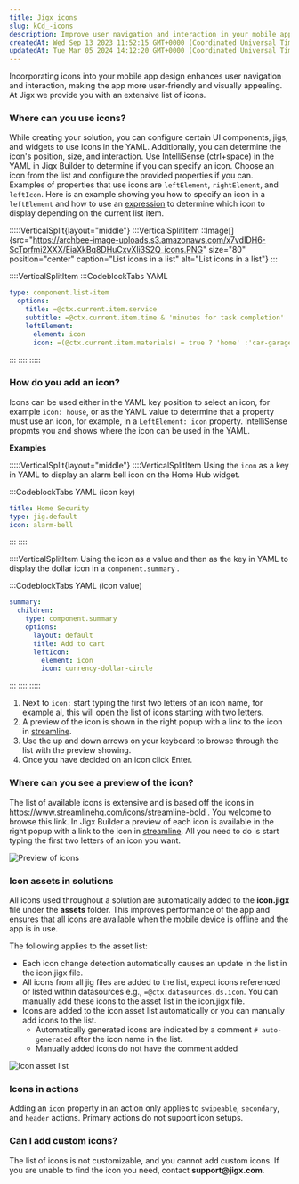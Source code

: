 ```yaml
---
title: Jigx icons
slug: kCd_-icons
description: Improve user navigation and interaction in your mobile app with Jigx's predefined set of icons. Easily incorporate icons into UI components, jigs, and widgets using YAML code. Preview icons by publishing or referring to a list, and for any missing icons,
createdAt: Wed Sep 13 2023 11:52:15 GMT+0000 (Coordinated Universal Time)
updatedAt: Tue Mar 05 2024 14:12:20 GMT+0000 (Coordinated Universal Time)
---
```


Incorporating icons into your mobile app design enhances user navigation and interaction, making the app more user-friendly and visually appealing. At Jigx we provide you with an extensive list of icons.

### Where can you use icons?

While creating your solution, you can configure certain UI components, jigs, and widgets to use icons in the YAML. Additionally, you can determine the icon's position, size, and interaction. Use IntelliSense (ctrl+space) in the YAML in Jigx Builder to determine if you can specify an icon. Choose an icon from the list and configure the provided properties if you can. Examples of properties that use icons are `leftElement`, `rightElement`, and `leftIcon`. Here is an example showing you how to specify an icon in a `leftElement` and how to use an [expression](<./../Building Apps with Jigx/Logic/Expressions.md>) to determine which icon to display depending on the current list item.

:::::VerticalSplit{layout="middle"}
:::VerticalSplitItem
::Image[]{src="https://archbee-image-uploads.s3.amazonaws.com/x7vdIDH6-ScTprfmi2XXX/EiaXkBq8DHuCxvXli3S2Q_icons.PNG" size="80" position="center" caption="List icons in a list" alt="List icons in a list"}
:::

::::VerticalSplitItem
:::CodeblockTabs
YAML

```yaml
type: component.list-item
  options:
    title: =@ctx.current.item.service
    subtitle: =@ctx.current.item.time & 'minutes for task completion'
    leftElement:
      element: icon
      icon: =(@ctx.current.item.materials) = true ? 'home' :'car-garage'
```

:::
::::
:::::

### How do you add an icon?

Icons can be used either in the YAML key position to select an icon, for example `icon: house`, or as the YAML value to determine that a property must use an icon, for example, in a `LeftElement: icon` property. IntelliSense propmts you and shows where the icon can be used in the YAML.

**Examples**

:::::VerticalSplit{layout="middle"}
::::VerticalSplitItem
Using the `icon` as a key in YAML to display an alarm bell icon on the Home Hub widget.

:::CodeblockTabs
YAML (icon key)

```yaml
title: Home Security
type: jig.default
icon: alarm-bell
```

:::
::::

::::VerticalSplitItem
Using the icon as a value and then as the key in YAML to display the dollar icon in a `component.summary` .

:::CodeblockTabs
YAML (icon value)

```yaml
summary:
  children:
    type: component.summary
    options:
      layout: default
      title: Add to cart
      leftIcon:
        element: icon
        icon: currency-dollar-circle
```

:::
::::
:::::

1. &#x20;Next to `icon:` start typing the first two letters of an icon name, for example al, this will open the list of icons starting with two letters.
2. A preview of the icon is shown in the right popup with a link to the icon in <a href="https://www.streamlinehq.com/icons/streamline-bold" target="_blank">streamline</a>.
3. Use the up and down arrows on your keyboard to browse through the list with the preview showing.
4. Once you have decided on an icon click Enter.

### Where can you see a preview of the icon?

The list of available icons is extensive and is based off the icons in [https://www.streamlinehq.com/icons/streamline-bold ](https://www.streamlinehq.com/icons/streamline-bold). You welcome to browse this link. In Jigx Builder a preview of each icon is available in the right popup with a link to the icon in <a href="https://www.streamlinehq.com/icons/streamline-bold" target="_blank">streamline</a>. All you need to do is start typing the first two letters of an icon you want.

![Preview of icons](https://archbee-image-uploads.s3.amazonaws.com/x7vdIDH6-ScTprfmi2XXX/bqu2vrN1o5CGLZj0oHqwY_jb-icons.png "Preview of icons")

### Icon assets in solutions

All icons used throughout a solution are automatically added to the **icon.jigx** file under the **assets** folder. This improves performance of the app and ensures that all icons are available when the mobile device is offline and the app is in use.

The following applies to the asset list:

- Each icon change detection automatically causes an update in the list in the icon.jigx file.
- All icons from all jig files are added to the list, expect icons referenced or listed within datasources e.g., `=@ctx.datasources.ds.icon`. You can manually add these icons to the asset list in the icon.jigx file.
- Icons are added to the icon asset list automatically or you can manually add icons to the list.
  - Automatically generated icons are indicated by a comment `# auto-generated` after the icon name in the list.
  - Manually added icons do not have the comment added

![Icon asset list ](https://archbee-image-uploads.s3.amazonaws.com/x7vdIDH6-ScTprfmi2XXX/qfIHzyzXT-zJFBnIndSJZ_jb-assets.png "Icon asset list")

### Icons in actions

Adding an `icon` property in an action only applies to `swipeable`, `secondary`, and `header` actions. Primary actions do not support icon setups.

### Can I add custom icons?

The list of icons is not customizable, and you cannot add custom icons. If you are unable to find the icon you need, contact **support\@jigx.com**.
